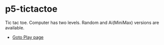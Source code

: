 # p5-tictactoe
Tic tac toe. Computer has two levels. Random and Ai(MiniMax) versions are available.
  * [Goto Play page](https://kbckbc.github.io/p5-tictactoe/)
